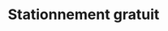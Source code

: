 ---
title: "Stationnement gratuit"
description: "Profitez de places gratuites pour garer votre véhicule, sur toute l’ile d’Yonne."
icon: "sandwich-icon.png"
---